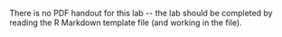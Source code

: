 There is no PDF handout for this lab -- the lab should be completed by reading the R Markdown template file (and working in the file).
